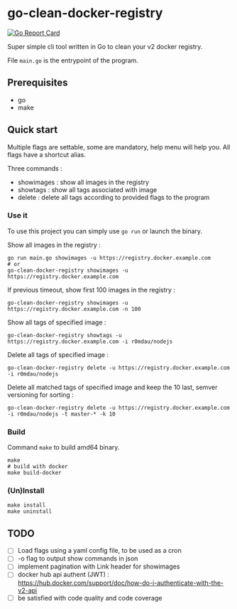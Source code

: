 go-clean-docker-registry
========================

[![Go Report Card](https://goreportcard.com/badge/github.com/r0mdau/go-clean-docker-registry)](https://goreportcard.com/report/github.com/r0mdau/go-clean-docker-registry)

Super simple cli tool written in Go to clean your v2 docker registry.

File `main.go` is the entrypoint of the program.

## Prerequisites
- go
- make

## Quick start

Multiple flags are settable, some are mandatory, help menu will help you.
All flags have a shortcut alias.

Three commands :
- showimages : show all images in the registry
- showtags : show all tags associated with image
- delete : delete all tags according to provided flags to the program

### Use it

To use this project you can simply use `go run` or launch the binary.

Show all images in the registry :

    go run main.go showimages -u https://registry.docker.example.com
    # or
    go-clean-docker-registry showimages -u https://registry.docker.example.com

If previous timeout, show first 100 images in the registry :

    go-clean-docker-registry showimages -u https://registry.docker.example.com -n 100

Show all tags of specified image :

    go-clean-docker-registry showtags -u https://registry.docker.example.com -i r0mdau/nodejs

Delete all tags of specified image :

    go-clean-docker-registry delete -u https://registry.docker.example.com -i r0mdau/nodejs

Delete all matched tags of specified image and keep the 10 last, semver versioning for sorting :

    go-clean-docker-registry delete -u https://registry.docker.example.com -i r0mdau/nodejs -t master-* -k 10

### Build
Command `make` to build amd64 binary.
```
make
# build with docker
make build-docker
```

### (Un)Install

```
make install
make uninstall
```

## TODO
- [ ] Load flags using a yaml config file, to be used as a cron
- [ ] -o flag to output show commands in json
- [ ] implement pagination with Link header for showimages
- [ ] docker hub api authent (JWT) : https://hub.docker.com/support/doc/how-do-i-authenticate-with-the-v2-api
- [ ] be satisfied with code quality and code coverage
